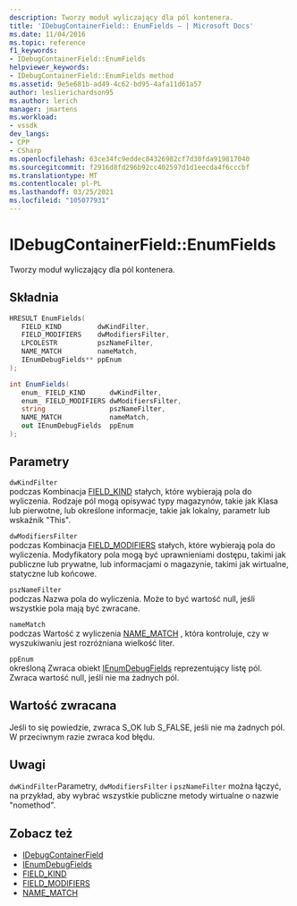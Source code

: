 ```yaml
---
description: Tworzy moduł wyliczający dla pól kontenera.
title: 'IDebugContainerField:: EnumFields — | Microsoft Docs'
ms.date: 11/04/2016
ms.topic: reference
f1_keywords:
- IDebugContainerField::EnumFields
helpviewer_keywords:
- IDebugContainerField::EnumFields method
ms.assetid: 9e5e681b-ad49-4c62-bd95-4afa11d61a57
author: leslierichardson95
ms.author: lerich
manager: jmartens
ms.workload:
- vssdk
dev_langs:
- CPP
- CSharp
ms.openlocfilehash: 63ce34fc9eddec84326982cf7d30fda919817040
ms.sourcegitcommit: f2916d8fd296b92cc402597d1d1eecda4f6cccbf
ms.translationtype: MT
ms.contentlocale: pl-PL
ms.lasthandoff: 03/25/2021
ms.locfileid: "105077931"
---
```

# <a name="idebugcontainerfieldenumfields"></a>IDebugContainerField::EnumFields
Tworzy moduł wyliczający dla pól kontenera.

## <a name="syntax"></a>Składnia

```cpp
HRESULT EnumFields( 
   FIELD_KIND         dwKindFilter,
   FIELD_MODIFIERS    dwModifiersFilter,
   LPCOLESTR          pszNameFilter,
   NAME_MATCH         nameMatch,
   IEnumDebugFields** ppEnum
);
```

```csharp
int EnumFields(
   enum_ FIELD_KIND      dwKindFilter,
   enum_ FIELD_MODIFIERS dwModifiersFilter,
   string                pszNameFilter,
   NAME_MATCH            nameMatch,
   out IEnumDebugFields  ppEnum
);
```

## <a name="parameters"></a>Parametry
`dwKindFilter`\
podczas Kombinacja [FIELD_KIND](../../../extensibility/debugger/reference/field-kind.md) stałych, które wybierają pola do wyliczenia. Rodzaje pól mogą opisywać typy magazynów, takie jak Klasa lub pierwotne, lub określone informacje, takie jak lokalny, parametr lub wskaźnik "This".

`dwModifiersFilter`\
podczas Kombinacja [FIELD_MODIFIERS](../../../extensibility/debugger/reference/field-modifiers.md) stałych, które wybierają pola do wyliczenia. Modyfikatory pola mogą być uprawnieniami dostępu, takimi jak publiczne lub prywatne, lub informacjami o magazynie, takimi jak wirtualne, statyczne lub końcowe.

`pszNameFilter`\
podczas Nazwa pola do wyliczenia. Może to być wartość null, jeśli wszystkie pola mają być zwracane.

`nameMatch`\
podczas Wartość z wyliczenia [NAME_MATCH](../../../extensibility/debugger/reference/name-match.md) , która kontroluje, czy w wyszukiwaniu jest rozróżniana wielkość liter.

`ppEnum`\
określoną Zwraca obiekt [IEnumDebugFields](../../../extensibility/debugger/reference/ienumdebugfields.md) reprezentujący listę pól. Zwraca wartość null, jeśli nie ma żadnych pól.

## <a name="return-value"></a>Wartość zwracana
 Jeśli to się powiedzie, zwraca S_OK lub S_FALSE, jeśli nie ma żadnych pól. W przeciwnym razie zwraca kod błędu.

## <a name="remarks"></a>Uwagi
 `dwKindFilter`Parametry, `dwModifiersFilter` i `pszNameFilter` można łączyć, na przykład, aby wybrać wszystkie publiczne metody wirtualne o nazwie "nomethod".

## <a name="see-also"></a>Zobacz też
- [IDebugContainerField](../../../extensibility/debugger/reference/idebugcontainerfield.md)
- [IEnumDebugFields](../../../extensibility/debugger/reference/ienumdebugfields.md)
- [FIELD_KIND](../../../extensibility/debugger/reference/field-kind.md)
- [FIELD_MODIFIERS](../../../extensibility/debugger/reference/field-modifiers.md)
- [NAME_MATCH](../../../extensibility/debugger/reference/name-match.md)
